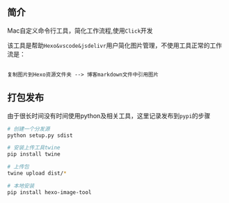 ## 简介

Mac自定义命令行工具，简化工作流程,使用`Click`开发

该工具是帮助`Hexo&vscode&jsdelivr`用户简化图片管理，不使用工具正常的工作流是：

```text

复制图片到Hexo资源文件夹 --> 博客markdown文件中引用图片

```


## 打包发布 

由于很长时间没有时间使用python及相关工具，这里记录发布到`pypi`的步骤
```bash
# 创建一个分发源
python setup.py sdist

# 安装上传工具twine
pip install twine

# 上传包
twine upload dist/*

# 本地安装
pip install hexo-image-tool

```